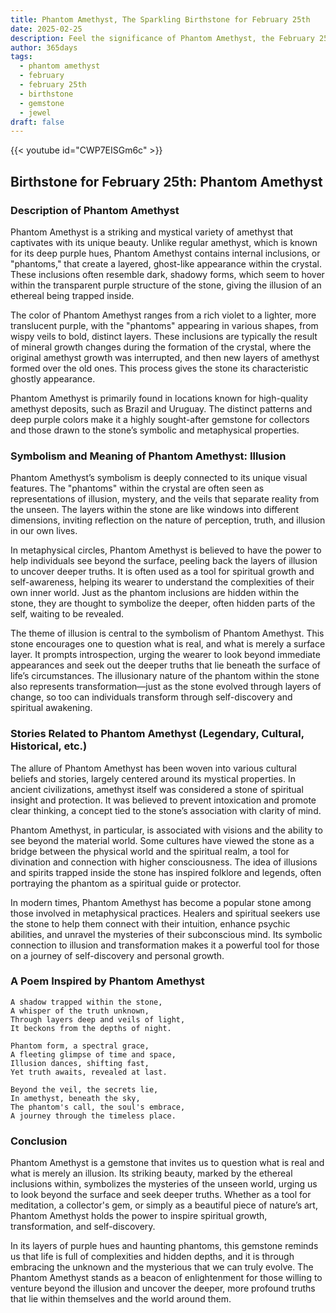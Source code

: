 ```yaml
---
title: Phantom Amethyst, The Sparkling Birthstone for February 25th
date: 2025-02-25
description: Feel the significance of Phantom Amethyst, the February 25th birthstone symbolizing Illusion. Let its beauty and meaning brighten your day.
author: 365days
tags:
  - phantom amethyst
  - february
  - february 25th
  - birthstone
  - gemstone
  - jewel
draft: false
---
```


{{< youtube id="CWP7EISGm6c" >}}

## Birthstone for February 25th: Phantom Amethyst

### Description of Phantom Amethyst

Phantom Amethyst is a striking and mystical variety of amethyst that captivates with its unique beauty. Unlike regular amethyst, which is known for its deep purple hues, Phantom Amethyst contains internal inclusions, or "phantoms," that create a layered, ghost-like appearance within the crystal. These inclusions often resemble dark, shadowy forms, which seem to hover within the transparent purple structure of the stone, giving the illusion of an ethereal being trapped inside.

The color of Phantom Amethyst ranges from a rich violet to a lighter, more translucent purple, with the "phantoms" appearing in various shapes, from wispy veils to bold, distinct layers. These inclusions are typically the result of mineral growth changes during the formation of the crystal, where the original amethyst growth was interrupted, and then new layers of amethyst formed over the old ones. This process gives the stone its characteristic ghostly appearance.

Phantom Amethyst is primarily found in locations known for high-quality amethyst deposits, such as Brazil and Uruguay. The distinct patterns and deep purple colors make it a highly sought-after gemstone for collectors and those drawn to the stone’s symbolic and metaphysical properties.

### Symbolism and Meaning of Phantom Amethyst: Illusion

Phantom Amethyst’s symbolism is deeply connected to its unique visual features. The "phantoms" within the crystal are often seen as representations of illusion, mystery, and the veils that separate reality from the unseen. The layers within the stone are like windows into different dimensions, inviting reflection on the nature of perception, truth, and illusion in our own lives.

In metaphysical circles, Phantom Amethyst is believed to have the power to help individuals see beyond the surface, peeling back the layers of illusion to uncover deeper truths. It is often used as a tool for spiritual growth and self-awareness, helping its wearer to understand the complexities of their own inner world. Just as the phantom inclusions are hidden within the stone, they are thought to symbolize the deeper, often hidden parts of the self, waiting to be revealed.

The theme of illusion is central to the symbolism of Phantom Amethyst. This stone encourages one to question what is real, and what is merely a surface layer. It prompts introspection, urging the wearer to look beyond immediate appearances and seek out the deeper truths that lie beneath the surface of life’s circumstances. The illusionary nature of the phantom within the stone also represents transformation—just as the stone evolved through layers of change, so too can individuals transform through self-discovery and spiritual awakening.

### Stories Related to Phantom Amethyst (Legendary, Cultural, Historical, etc.)

The allure of Phantom Amethyst has been woven into various cultural beliefs and stories, largely centered around its mystical properties. In ancient civilizations, amethyst itself was considered a stone of spiritual insight and protection. It was believed to prevent intoxication and promote clear thinking, a concept tied to the stone’s association with clarity of mind.

Phantom Amethyst, in particular, is associated with visions and the ability to see beyond the material world. Some cultures have viewed the stone as a bridge between the physical world and the spiritual realm, a tool for divination and connection with higher consciousness. The idea of illusions and spirits trapped inside the stone has inspired folklore and legends, often portraying the phantom as a spiritual guide or protector.

In modern times, Phantom Amethyst has become a popular stone among those involved in metaphysical practices. Healers and spiritual seekers use the stone to help them connect with their intuition, enhance psychic abilities, and unravel the mysteries of their subconscious mind. Its symbolic connection to illusion and transformation makes it a powerful tool for those on a journey of self-discovery and personal growth.

### A Poem Inspired by Phantom Amethyst

```
A shadow trapped within the stone,  
A whisper of the truth unknown,  
Through layers deep and veils of light,  
It beckons from the depths of night.  

Phantom form, a spectral grace,  
A fleeting glimpse of time and space,  
Illusion dances, shifting fast,  
Yet truth awaits, revealed at last.  

Beyond the veil, the secrets lie,  
In amethyst, beneath the sky,  
The phantom's call, the soul's embrace,  
A journey through the timeless place.  
```

### Conclusion

Phantom Amethyst is a gemstone that invites us to question what is real and what is merely an illusion. Its striking beauty, marked by the ethereal inclusions within, symbolizes the mysteries of the unseen world, urging us to look beyond the surface and seek deeper truths. Whether as a tool for meditation, a collector's gem, or simply as a beautiful piece of nature’s art, Phantom Amethyst holds the power to inspire spiritual growth, transformation, and self-discovery.

In its layers of purple hues and haunting phantoms, this gemstone reminds us that life is full of complexities and hidden depths, and it is through embracing the unknown and the mysterious that we can truly evolve. The Phantom Amethyst stands as a beacon of enlightenment for those willing to venture beyond the illusion and uncover the deeper, more profound truths that lie within themselves and the world around them.